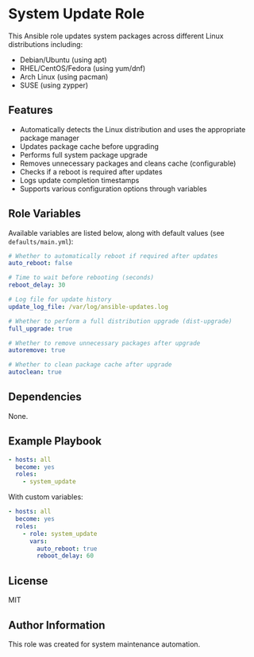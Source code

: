 # System Update Role

This Ansible role updates system packages across different Linux distributions including:
- Debian/Ubuntu (using apt)
- RHEL/CentOS/Fedora (using yum/dnf)
- Arch Linux (using pacman)
- SUSE (using zypper)

## Features

- Automatically detects the Linux distribution and uses the appropriate package manager
- Updates package cache before upgrading
- Performs full system package upgrade
- Removes unnecessary packages and cleans cache (configurable)
- Checks if a reboot is required after updates
- Logs update completion timestamps
- Supports various configuration options through variables

## Role Variables

Available variables are listed below, along with default values (see `defaults/main.yml`):

```yaml
# Whether to automatically reboot if required after updates
auto_reboot: false

# Time to wait before rebooting (seconds)
reboot_delay: 30

# Log file for update history
update_log_file: /var/log/ansible-updates.log

# Whether to perform a full distribution upgrade (dist-upgrade)
full_upgrade: true

# Whether to remove unnecessary packages after upgrade
autoremove: true

# Whether to clean package cache after upgrade
autoclean: true
```

## Dependencies

None.

## Example Playbook

```yaml
- hosts: all
  become: yes
  roles:
    - system_update
```

With custom variables:

```yaml
- hosts: all
  become: yes
  roles:
    - role: system_update
      vars:
        auto_reboot: true
        reboot_delay: 60
```

## License

MIT

## Author Information

This role was created for system maintenance automation. 